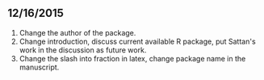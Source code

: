 ## 12/16/2015
1. Change the author of the package.
2. Change introduction, discuss current available R package, put Sattan's work in the discussion as future work.
3. Change the slash into fraction in latex, change package name in the manuscript.